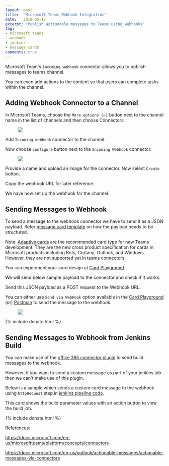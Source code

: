```yaml
---
layout: post
title:  "Microsoft Teams Webhook Integration"
date:   2018-05-17
excerpt: "Publish actionable messages to Teams using webhooks"
tag:
- microsoft teams 
- webhook
- jenkins
- message cards
comments: true
---
```


Microsoft Team's `Incoming webhook` connector allows you to publish messages to teams channel.

You can even add actions to the content so that users can complete tasks within the channel.

## Adding Webhook Connector to a Channel

In Microsoft Teams, choose the `More options (⋯)` button next to the channel name in the list of channels and then choose Connectors.

<figure>
	<a href="{{ site.url }}/assets/img/2018/05/webhook-connector.png"><img src="{{ site.url }}/assets/img/2018/05/webhook-connector.png"></a>
</figure>


Add `Incoming webhook` connector to the channel.

Now choose `configure` button next to the `Incoming Webhook` connector.

<figure>
	<a href="{{ site.url }}/assets/img/2018/05/incoming-webhook.png"><img src="{{ site.url }}/assets/img/2018/05/incoming-webhook.png"></a>
</figure>

Provide a name and upload an image for the connector. Now select `Create` button.

Copy the webhook URL for later reference.

We have now set up the webhook for the channel.

## Sending Messages to Webhook

To send a message to the webhook connector we have to send it as a JSON payload. Refer [message card template](https://docs.microsoft.com/en-us/outlook/actionable-messages/message-card-reference) on how the payload needs to be structured.

Note: [Adaptive cards](https://docs.microsoft.com/en-us/outlook/actionable-messages/adaptive-card) are the recommended card type for new Teams development. They are the new cross product specification for cards in Microsoft products including Bots, Cortana, Outlook, and Windows. However, they are not supported yet in teams connectors.

You can experiment your card design at [Card Playground](https://messagecardplayground.azurewebsites.net/).

We will send below sample payload to the connector and check if it works.

<script src="https://gist.github.com/HarshadRanganathan/5c169170e6d883f58d0af109773ea56b.js"></script>

Send this JSON payload as a POST request to the Webhook URL. 

You can either use `Send via WebHook` option available in the [Card Playground](https://messagecardplayground.azurewebsites.net/) (or) [Postman](https://docs.microsoft.com/en-us/outlook/actionable-messages/actionable-messages-via-connectors#send-the-message) to send the message to the webhook.

<figure>
	<a href="{{ site.url }}/assets/img/2018/05/webhook-message.png"><img src="{{ site.url }}/assets/img/2018/05/webhook-message.png"></a>
</figure>

{% include donate.html %}

## Sending Messages to Webhook from Jenkins Build

You can make use of the [office 365 connector plugin](https://wiki.jenkins.io/display/JENKINS/Office+365+Connector+Plugin) to send build messages to the webhook. 

However, if you want to send a custom message as part of your jenkins job then we can't make use of this plugin.

Below is a sample which sends a custom card message to the webhook using `httpRequest` step in [jenkins pipeline code](https://rharshad.com/jenkins-pipeline-as-code/).

<script src="https://gist.github.com/HarshadRanganathan/adfcb576ff8509220a46a398932211bc.js"></script>

This card shows the build parameter values with an action button to view the build job.

{% include donate.html %}

References:

https://docs.microsoft.com/en-us/microsoftteams/platform/concepts/connectors

https://docs.microsoft.com/en-us/outlook/actionable-messages/actionable-messages-via-connectors
